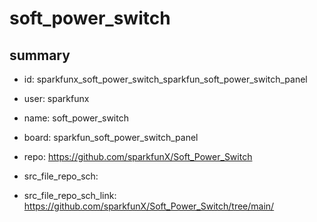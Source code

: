 # soft_power_switch
 
## summary 
* id: sparkfunx_soft_power_switch_sparkfun_soft_power_switch_panel
* user: sparkfunx
* name: soft_power_switch
* board: sparkfun_soft_power_switch_panel
* repo: https://github.com/sparkfunX/Soft_Power_Switch



* src_file_repo_sch: 
* src_file_repo_sch_link: https://github.com/sparkfunX/Soft_Power_Switch/tree/main/




